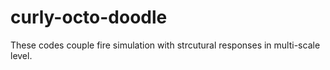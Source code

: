 # curly-octo-doodle
These codes couple fire simulation with strcutural responses in multi-scale level.
